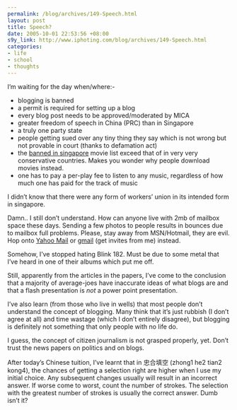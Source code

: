 ```yaml
--- 
permalink: /blog/archives/149-Speech.html
layout: post
title: Speech?
date: 2005-10-01 22:53:56 +08:00
s9y_link: http://www.iphoting.com/blog/archives/149-Speech.html
categories: 
- life
- school
- thoughts
---
```

<p class="whiteline"><p>I&#8217;m waiting for the day when/where:-</p>
</p><ul>
<li>blogging is banned</li>
<li>a permit is required for setting up a blog</li>
<li>every blog post needs to be approved/moderated by MICA</li>
<li>greater freedom of speech in China (PRC) than in Singapore</li>
<li>a truly one party state</li>
<li>people getting sued over any tiny thing they say which is not wrong but not provable in court (thanks to defamation act)</li>
<li>the <a onclick="_gaq.push(['_trackPageview', '/extlink/www.bannedinsingapore.com/list.htm']);"  href="http://www.bannedinsingapore.com/list.htm">banned in singapore</a> movie list exceed that of in very very conservative countries. Makes you wonder why people download movies instead.</li>
<li>one has to pay a per-play fee to listen to any music, regardless of how much one has paid for the track of music</li>
</ul><p>
</p><p class="whiteline"><p>I didn&#8217;t know that there were any form of workers&#8217; union in its intended form in singapore.</p>
</p><p class="whiteline"><p>Damn.. I still don&#8217;t understand. How can anyone live with 2mb of mailbox space these days. Sending a few photos to people results in bounces due to mailbox full problems. Please, stay away from MSN/Hotmail, they are evil. Hop onto <a onclick="_gaq.push(['_trackPageview', '/extlink/mail.yahoo.com/']);"  href="http://mail.yahoo.com/">Yahoo Mail</a> or <a onclick="_gaq.push(['_trackPageview', '/extlink/www.gmail.com/']);"  href="http://www.gmail.com/">gmail</a> (get invites from me) instead.</p>
</p><p class="whiteline"><p>Somehow, I&#8217;ve stopped hating Blink 182. Must be due to some metal that I&#8217;ve heard in one of their albums which put me off.</p>
</p><p class="whiteline"><p>Still, apparently from the articles in the papers, I&#8217;ve come to the conclusion that a majority of average-joes have inaccurate ideas of what blogs are and that a flash presentation is <em>not</em> a power point presentation.</p>
</p><p class="whiteline"><p>I&#8217;ve also learn (from those who live in wells) that most people don&#8217;t understand the concept of blogging. Many think that it&#8217;s just rubbish (I don&#8217;t agree at all) and time wastage (which I don&#8217;t entirely disagree), but blogging is definitely not something that only people with no life do.</p>
</p><p class="whiteline"><p>I guess, the concept of citizen journalism is not grasped properly, yet. Don&#8217;t trust the news papers on politics and on blogs.</p>
</p><p class="break"><p>After today&#8217;s Chinese tuition, I&#8217;ve learnt that in &#24544;&#21512;&#22635;&#31354; (zhong1 he2 tian2 kong4), the chances of getting a selection right are higher when I use my initial choice. Any subsequent changes usually will result in an incorrect answer. If worse come to worst, count the number of strokes. The selection with the greatest number of strokes is usually the correct answer. Dumb isn&#8217;t it?</p></p>
